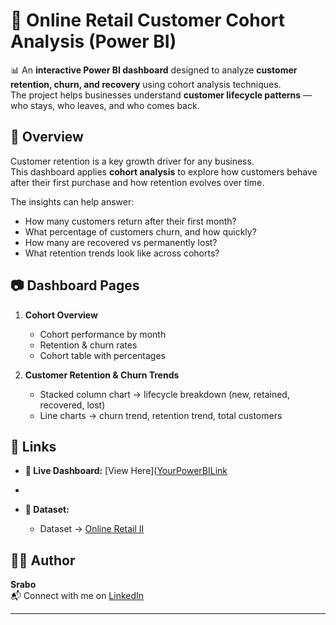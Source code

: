 # 🛒 Online Retail Customer Cohort Analysis (Power BI)

📊 An **interactive Power BI dashboard** designed to analyze **customer retention, churn, and recovery** using cohort analysis techniques.  
The project helps businesses understand **customer lifecycle patterns** — who stays, who leaves, and who comes back.

## 🚀 Overview
Customer retention is a key growth driver for any business.  
This dashboard applies **cohort analysis** to explore how customers behave after their first purchase and how retention evolves over time.

The insights can help answer:
- How many customers return after their first month?
- What percentage of customers churn, and how quickly?
- How many are recovered vs permanently lost?
- What retention trends look like across cohorts?

## 📷 Dashboard Pages
1. **Cohort Overview**  
   - Cohort performance by month  
   - Retention & churn rates  
   - Cohort table with percentages  

2. **Customer Retention & Churn Trends**  
   - Stacked column chart → lifecycle breakdown (new, retained, recovered, lost)  
   - Line charts → churn trend, retention trend, total customers  

## 🔗 Links
- **🔴 Live Dashboard:** [View Here]([YourPowerBILink](https://app.powerbi.com/view?r=eyJrIjoiMjUxYWZiYzItOWMwMC00NzdiLTkyYWMtMDYxNzlmMDI3OWQ0IiwidCI6IjA5MzEzOTE3LTRiODctNDBhOC04NjM3LWU3NDMyZDc1NDY4NiIsImMiOjEwfQ%3D%3D)
- 

- **📂 Dataset:**  
  - Dataset → [Online Retail II]([./data/raw_dataset_sample.xlsx](https://archive.ics.uci.edu/dataset/502/online+retail+ii))  




## 🧑‍💻 Author
**Srabo**  
📬 Connect with me on [LinkedIn](YourLinkedInLink)  

---
